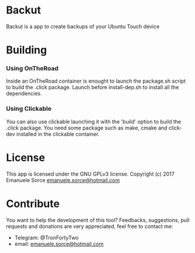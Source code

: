 # Backut

Backut is a app to create backups of your Ubuntu Touch device

# Building

### Using OnTheRoad

Inside an OnTheRoad container is enought to launch the package.sh script to build the .click package. Launch before install-dep.sh to install all the dependencies.

### Using Clickable

You can also use clickable launching it with the 'build' option to build the .click package. You need some package such as make, cmake and click-dev installed in the clickable container.


# License

This app is licensed under the GNU GPLv3 license. Copyright (c) 2017 Emanuele Sorce emanuele.sorce@hotmail.com

# Contribute

You want to help the development of this tool? Feedbacks, suggestions, pull requests and donations are very appreciated, feel free to contact me:
- Telegram: @TronFortyTwo
- email: emanuele.sorce@hotmail.com

